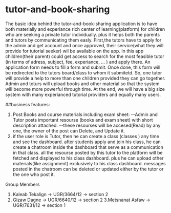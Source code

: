 # tutor-and-book-sharing
The basic idea behind the tutor-and-book-sharing application is to have both materially and experiance rich center of learning(platform) for children who are seeking a private tutor individually. plus it helps both the parents and tutors by communicating them easly. First,the  tutors have to apply for the admin and get account and once approved, their service(what they will provide for tutorial seeker) wil be available on the app. In this app children(their parent) could get access to search for the most feasible tutor (in terms of adress, subject, fee, experiance, ... )  and apply there. An application form needs to fill a form and submit. Once done, this form will be redirected to the tutors board/class to whom it submitetd.  So, one tutor will provide a help to more than one children provided they can go together. Admin and toturs will upload books and other material so that the system will become more powerful through time.
At the end, we will  have a big size system with many experianced tutorial providers and equally many users. 


##business features:
1. Post Books and course materials including exam sheet:
--Admin and Tutor posts important resourse (books and exam sheet) with short description attached.
--these resourses will be accesed(Read) by any one, the owner of the post can Delete, and Update it.
2. if the user role is Tutor, then he can create a class (classes ) any time and see the dashboard. after students apply and join his class, he can create a chatroom inside the dashboard that serve as a communication in that class. all the resourse posted by this tutor to the platform will be fetched and displayed to his class dashboard. plus he can upload other materials(like assignment) exclusively to his class dashboard. messages posted in the chatroom can be deleted or updated either by the tutor or the one who post it.


Group Members
1. Kaleab Tekalign -> UGR/3664/12 -> section 2
2. Gizaw Dagne     -> UGR/6640/12 -> section 2
3.Metsnanat Asfaw  -> UGR/7631/12 -> section 1



